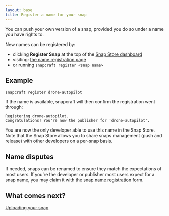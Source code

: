 ```yaml
---
layout: base
title: Register a name for your snap
---
```


You can push your own version of a snap, provided you do so under a name you have rights to.

New names can be registered by:

* clicking **Register Snap** at the top of the [Snap Store dashboard](https://dashboard.snapcraft.io)
* visiting: [the name registration page](https://dashboard.snapcraft.io/dev/snaps/register-name/)
* or running `snapcraft register <snap name>`

## Example

```
snapcraft register drone-autopilot
```

If the name is available, snapcraft will then confirm the registration went through:

```
Registering drone-autopilot.
Congratulations! You're now the publisher for 'drone-autopilot'.
```

You are now the only developer able to use this name in the Snap Store. Note that the Snap Store allows you to share snaps management (push and release) with other developers on a per-snap basis.

## Name disputes

If needed, snaps can be renamed to ensure they match the expectations of most users. If you're the developer or publisher most users expect for a snap name, you may claim it with the [snap name registration](https://dashboard.snapcraft.io/dev/snaps/register-name/) form.

## What comes next?

[Uploading your snap](upload)
